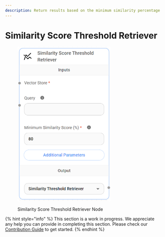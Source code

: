 ```yaml
---
description: Return results based on the minimum similarity percentage.
---
```


# Similarity Score Threshold Retriever

<figure><img src="../../../.gitbook/assets/image (147).png" alt="" width="301"><figcaption><p>Similarity Score Threshold Retriever Node</p></figcaption></figure>

{% hint style="info" %}
This section is a work in progress. We appreciate any help you can provide in completing this section. Please check our [Contribution Guide](https://toi500.gitbook.io/flowise-docs/\~/changes/8jXR0fgKTRRTOfbueBkZ/contributing) to get started.
{% endhint %}
